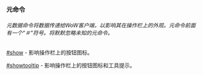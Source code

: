 ### 元命令

###### 元数据命令将数据传递给WoW客户端，以影响其在操作栏上的外观。元命令前面有一个“＃”符号。将默默忽略未知的元命令。

[\#show](https://wow.gamepedia.com/MACRO_metashow) - 影响操作栏上的按钮图标。

[\#showtooltip](https://wow.gamepedia.com/MACRO_metashowtooltip) - 影响操作栏上的按钮图标和工具提示。



